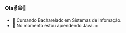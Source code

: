 ### Ola✌️😁🤙

- 🔭 Cursando Bacharelado em Sistemas de Infomação.
- 🌱 No momento estou aprendendo Java.
 =

